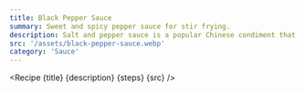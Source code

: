 ```yaml
---
title: Black Pepper Sauce
summary: Sweet and spicy pepper sauce for stir frying.
description: Salt and pepper sauce is a popular Chinese condiment that is commonly used to flavor stir-fried dishes such as seafood, chicken, and vegetables. The sauce is made by mixing together salt, white pepper, and other spices such as garlic and ginger. Its exact origins are unclear, but it is believed to have originated in the Guangdong province of China and then spread throughout the country and to other parts of the world. In recent years, salt and pepper sauce has gained popularity in Western countries as a seasoning for french fries, popcorn, and other snack foods. Its versatility and simple yet flavorful taste have made it a favorite among many culinary enthusiasts.
src: '/assets/black-pepper-sauce.webp'
category: 'Sauce'
---
```


<script>
	import Recipe from '$lib/components/recipe/recipe.svelte';

	const steps = [
		{
			title: 'Combine',
			instructions: 'Heat until desired thickness.', 
			ingredients: ['59g Water', '2tbsp Soy', '2tbsp White Wine', '1tbsp Oyster Sauce', '2tsp Rice Wine Vinegar', '2tsp Brown Sugar', '1tsp Ground Black Pepper', '1tsp Sesame Oil', '1.5tsp Corn Starch']
		}
	]
</script>

<Recipe {title} {description} {steps} {src} />
